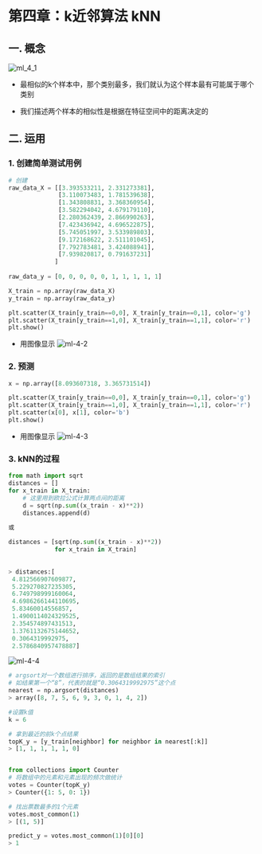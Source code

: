 # 第四章：k近邻算法 kNN

## 一. 概念

![ml_4_1](https://s2.ax1x.com/2020/01/06/lyKUne.md.png)

* 最相似的k个样本中，那个类别最多，我们就认为这个样本最有可能属于哪个类别

* 我们描述两个样本的相似性是根据在特征空间中的距离决定的

## 二. 运用
### 1. 创建简单测试用例
```python
# 创建
raw_data_X = [[3.393533211, 2.331273381],
              [3.110073483, 1.781539638],
              [1.343808831, 3.368360954],
              [3.582294042, 4.679179110],
              [2.280362439, 2.866990263],
              [7.423436942, 4.696522875],
              [5.745051997, 3.533989803],
              [9.172168622, 2.511101045],
              [7.792783481, 3.424088941],
              [7.939820817, 0.791637231]
             ]
             
raw_data_y = [0, 0, 0, 0, 0, 1, 1, 1, 1, 1]

X_train = np.array(raw_data_X)
y_train = np.array(raw_data_y)

plt.scatter(X_train[y_train==0,0], X_train[y_train==0,1], color='g')
plt.scatter(X_train[y_train==1,0], X_train[y_train==1,1], color='r')
plt.show()
```
* 用图像显示
![ml-4-2](https://s2.ax1x.com/2020/01/06/lyKDht.png)

### 2. 预测
```python
x = np.array([8.093607318, 3.365731514])

plt.scatter(X_train[y_train==0,0], X_train[y_train==0,1], color='g')
plt.scatter(X_train[y_train==1,0], X_train[y_train==1,1], color='r')
plt.scatter(x[0], x[1], color='b')
plt.show()
```
* 用图像显示
![ml-4-3](https://s2.ax1x.com/2020/01/06/lyK4Nn.png)

### 3. kNN的过程
```python
from math import sqrt
distances = []
for x_train in X_train:
    # 这里用到欧拉公式计算两点间的距离
    d = sqrt(np.sum((x_train - x)**2))
    distances.append(d)
    
或

distances = [sqrt(np.sum((x_train - x)**2))
             for x_train in X_train]
    
    
> distances:[
 4.812566907609877,
 5.229270827235305,
 6.749798999160064,
 4.6986266144110695,
 5.83460014556857,
 1.4900114024329525,
 2.354574897431513,
 1.3761132675144652,
 0.3064319992975,
 2.5786840957478887]
```
![ml-4-4](https://s2.ax1x.com/2020/01/06/lyKOHJ.md.png)

```python
# argsort对一个数组进行排序，返回的是数组结果的索引
# 如结果第一个“8”，代表的就是“0.3064319992975”这个点
nearest = np.argsort(distances)
> array([8, 7, 5, 6, 9, 3, 0, 1, 4, 2])

#设置k值
k = 6

# 拿到最近的前k个点结果
topK_y = [y_train[neighbor] for neighbor in nearest[:k]]
> [1, 1, 1, 1, 1, 0]


from collections import Counter
# 将数组中的元素和元素出现的频次做统计
votes = Counter(topK_y)
> Counter({1: 5, 0: 1})

# 找出票数最多的1个元素
votes.most_common(1)
> [(1, 5)]

predict_y = votes.most_common(1)[0][0]
> 1
```




<comment/>